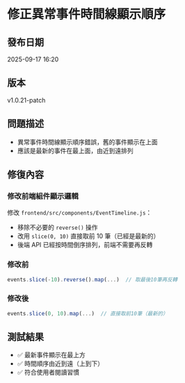 # 修正異常事件時間線顯示順序

## 發布日期
2025-09-17 16:20

## 版本
v1.0.21-patch

## 問題描述
- 異常事件時間線顯示順序錯誤，舊的事件顯示在上面
- 應該是最新的事件在最上面，由近到遠排列

## 修復內容

### 修改前端組件顯示邏輯
修改 `frontend/src/components/EventTimeline.js`：
- 移除不必要的 `reverse()` 操作
- 改用 `slice(0, 10)` 直接取前 10 筆（已經是最新的）
- 後端 API 已經按時間倒序排列，前端不需要再反轉

### 修改前
```javascript
events.slice(-10).reverse().map(...)  // 取最後10筆再反轉
```

### 修改後
```javascript
events.slice(0, 10).map(...)  // 直接取前10筆（最新的）
```

## 測試結果
- ✅ 最新事件顯示在最上方
- ✅ 時間順序由近到遠（上到下）
- ✅ 符合使用者閱讀習慣